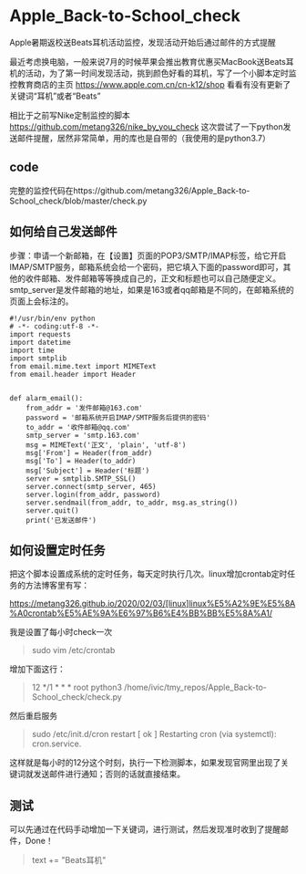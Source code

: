 # Apple_Back-to-School_check
Apple暑期返校送Beats耳机活动监控，发现活动开始后通过邮件的方式提醒

最近考虑换电脑，一般来说7月的时候苹果会推出教育优惠买MacBook送Beats耳机的活动，为了第一时间发现活动，挑到颜色好看的耳机，写了一个小脚本定时监控教育商店的主页 https://www.apple.com.cn/cn-k12/shop 看看有没有更新了关键词“耳机”或者“Beats”

相比于之前写Nike定制监控的脚本 https://github.com/metang326/nike_by_you_check 这次尝试了一下python发送邮件提醒，居然非常简单，用的库也是自带的（我使用的是python3.7）

## code
完整的监控代码在https://github.com/metang326/Apple_Back-to-School_check/blob/master/check.py

## 如何给自己发送邮件
步骤：申请一个新邮箱，在【设置】页面的POP3/SMTP/IMAP标签，给它开启IMAP/SMTP服务，邮箱系统会给一个密码，把它填入下面的password即可，其他的收件邮箱、发件邮箱等等换成自己的，正文和标题也可以自己随便定义。smtp_server是发件邮箱的地址，如果是163或者qq邮箱是不同的，在邮箱系统的页面上会标注的。
```
#!/usr/bin/env python
# -*- coding:utf-8 -*-
import requests
import datetime
import time
import smtplib
from email.mime.text import MIMEText
from email.header import Header


def alarm_email():
    from_addr = '发件邮箱@163.com'
    password = '邮箱系统开启IMAP/SMTP服务后提供的密码'
    to_addr = '收件邮箱@qq.com'
    smtp_server = 'smtp.163.com'
    msg = MIMEText('正文', 'plain', 'utf-8')
    msg['From'] = Header(from_addr)
    msg['To'] = Header(to_addr)
    msg['Subject'] = Header('标题')
    server = smtplib.SMTP_SSL()
    server.connect(smtp_server, 465)
    server.login(from_addr, password)
    server.sendmail(from_addr, to_addr, msg.as_string())
    server.quit()
    print('已发送邮件')
```

## 如何设置定时任务
把这个脚本设置成系统的定时任务，每天定时执行几次。linux增加crontab定时任务的方法博客里有写：

https://metang326.github.io/2020/02/03/[linux]linux%E5%A2%9E%E5%8A%A0crontab%E5%AE%9A%E6%97%B6%E4%BB%BB%E5%8A%A1/

我是设置了每小时check一次

> sudo vim /etc/crontab

增加下面这行：

> 12 */1  * * *   root    python3 /home/ivic/tmy_repos/Apple_Back-to-School_check/check.py

然后重启服务

> sudo /etc/init.d/cron restart
[ ok ] Restarting cron (via systemctl): cron.service.


这样就是每小时的12分这个时刻，执行一下检测脚本，如果发现官网里出现了关键词就发送邮件进行通知；否则的话就直接结束。

## 测试
可以先通过在代码手动增加一下关键词，进行测试，然后发现准时收到了提醒邮件，Done！

> text += "Beats耳机"
